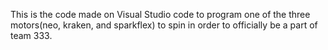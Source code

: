 This is the code made on Visual Studio code to program one of the three motors(neo, kraken, and sparkflex) to spin in order to officially be a part of team 333.
